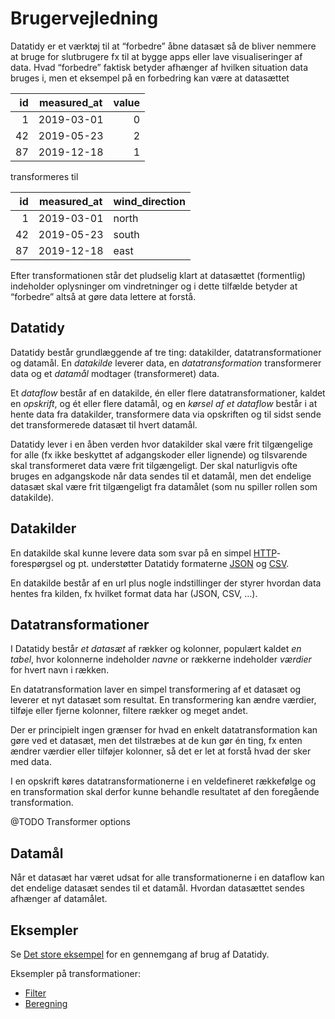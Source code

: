# Brugervejledning

Datatidy er et værktøj til at “forbedre” åbne datasæt så de bliver nemmere at
bruge for slutbrugere fx til at bygge apps eller lave visualiseringer af
data. Hvad “forbedre” faktisk betyder afhænger af hvilken situation data bruges
i, men et eksempel på en forbedring kan være at datasættet

| id | measured_at | value |
|---:|-------------|------:|
|  1 | 2019-03-01  |     0 |
| 42 | 2019-05-23  |     2 |
| 87 | 2019-12-18  |     1 |

transformeres til

| id | measured_at | wind_direction |
|---:|-------------|----------------|
|  1 | 2019-03-01  | north          |
| 42 | 2019-05-23  | south          |
| 87 | 2019-12-18  | east           |

Efter transformationen står det pludselig klart at datasættet (formentlig)
indeholder oplysninger om vindretninger og i dette tilfælde betyder at
“forbedre” altså at gøre data lettere at forstå.

## Datatidy

Datatidy består grundlæggende af tre ting: datakilder, datatransformationer og
datamål. En *datakilde* leverer data, en *datatransformation* transformerer data
og et *datamål* modtager (transformeret) data.

Et *dataflow* består af en datakilde, én eller flere datatransformationer,
kaldet en *opskrift*, og ét eller flere datamål, og en *kørsel af et dataflow*
består i at hente data fra datakilder, transformere data via opskriften og til
sidst sende det transformerede datasæt til hvert datamål.

Datatidy lever i en åben verden hvor datakilder skal være frit tilgængelige for
alle (fx ikke beskyttet af adgangskoder eller lignende) og tilsvarende skal
transformeret data være frit tilgængeligt. Der skal naturligvis ofte bruges en
adgangskode når data sendes til et datamål, men det endelige datasæt skal være
frit tilgængeligt fra datamålet (som nu spiller rollen som datakilde).

## Datakilder

En datakilde skal kunne levere data som svar på en simpel
[HTTP](https://da.wikipedia.org/wiki/HTTP)-forespørgsel og pt. understøtter
Datatidy formaterne [JSON](https://en.wikipedia.org/wiki/JSON) og
[CSV](https://en.wikipedia.org/wiki/Comma-separated_values).

En datakilde består af en url plus nogle indstillinger der styrer hvordan data
hentes fra kilden, fx hvilket format data har (JSON, CSV, …).

## Datatransformationer

I Datatidy består *et datasæt* af rækker og kolonner, populært kaldet *en
tabel*, hvor kolonnerne indeholder *navne* or rækkerne indeholder *værdier* for
hvert navn i rækken.

En datatransformation laver en simpel transformering af et datasæt og leverer et
nyt datasæt som resultat. En transformering kan ændre værdier, tilføje eller
fjerne kolonner, filtere rækker og meget andet.

Der er principielt ingen grænser for hvad en enkelt datatransformation kan gøre
ved et datasæt, men det tilstræbes at de kun gør én ting, fx enten ændrer
værdier eller tilføjer kolonner, så det er let at forstå hvad der sker med data.

I en opskrift køres datatransformationerne i en veldefineret rækkefølge og en
transformation skal derfor kunne behandle resultatet af den foregående
transformation.

@TODO Transformer options

## Datamål

Når et datasæt har været udsat for alle transformationerne i en dataflow kan det
endelige datasæt sendes til et datamål. Hvordan datasættet sendes afhænger af datamålet.

## Eksempler

Se [Det store eksempel](TUTORIAL.md) for en gennemgang af brug af Datatidy.

Eksempler på transformationer:

* [Filter](examples/filter.md)
* [Beregning](examples/calculation.md)
